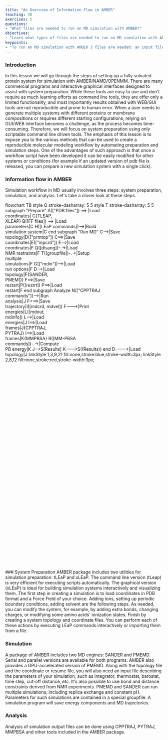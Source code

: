 ```yaml
---
title: "An Overview of Information Flow in AMBER"
teaching: 30
exercises: 5
questions:
- "What files are needed to run an MD simulation with AMBER?"
objectives:
- "Learn what types of files are needed to run an MD simulation with AMBER"
keypoints:
- "To run an MD simulation with AMBER 3 files are needed: an input file, a parameter file, and a file describing coordinates/velocities . "
---
```

### Introduction
In this lesson we will go through the steps of setting up a fully solvated protein system for simulation with AMBER/NAMD/OPENMM. There are many commercial programs and interactive graphical interfaces designed to assist with system preparation. While these tools are easy to use and don't require as much learning efforts as command line tools, they are offer only a limited functionality, and most importantly results obtained with WEB/GUI tools are not reproducible and prone to human error. When a user needs to generate multiple systems with different proteins or membrane compositions or requires different starting configurations, relying on GUI/WEB interface becomes a challenge, as the process becomes time-consuming. Therefore, we will focus on system preparation using only scriptable command line driven tools. The emphasis of this lesson is to expose you to the various methods that can be used to create a reproducible molecular modeling workflow by automating preparation and simulation steps. One of the advantages of such approach is that once a workflow script have been developed it can be easily modified for other systems or conditions (for example if an updated version of pdb file is released, you can prepare a new simulation system with a single click).

### Information flow in AMBER
Simulation workflow in MD usually involves three steps: system preparation, simulation, and analysis. Let's take a closer look at these steps.
<div class="mermaid" style="height: 30%">
flowchart TB
style Q stroke-dasharray: 5 5
style T stroke-dasharray: 5 5
subgraph "Prepare"
    A(["PDB files"]) ==> |Load <br/>coordinates| C{TLEAP, <br/>XLEAP}
    B([FF files]) --> |Load <br/>parameters|C
    H([LEaP commands])-->|Build <br/>simulation system|C
end
subgraph "Run MD"
    C-->|Save <br/>topology|D(["prmtop"])
    C==>|Save <br/>coordinates|E(["inpcrd"])
    E==>|Load <br/>coordinates|F
    Q([disang])-.->|Load <br/>NMR restraints|F
    T([groupfile])-.->|Setup <br/> multiple  <br/> simulations|F
    G(["mdin"])-->|Load <br/>run options|F
    D-->|Load <br/>topology|F{SANDER, <br/>PMEMD}
    F==>|Save <br/>restart|P([restrt])
    P==>|Load <br/>restart|F
end   
subgraph Analyze 
    N(["CPPTRAJ <br/>commands"])-->|Run <br/>analysis|J 
    F===>|Save <br/>trajectory|I([mdcrd, mdvel])
    F--->|Print <br/>energies|L([mdout,<br/> mdinfo])
    L-->|Load <br/>energies|J
    I==>|Load <br/>frames|J{CPPTRAJ, <br/> PYTRAJ}
    I==>|Load <br/>frames|K{MMPBSA}
    R([MM-PBSA <br/>commands])-.->|Compute <br/> PB energy|K
    J-->S[Results]
    K--->S((Results))
end
    D---->|Load <br/>topology|J
    linkStyle 1,3,9,21 fill:none,stroke:blue,stroke-width:3px;
    linkStyle 2,8,12 fill:none,stroke:red,stroke-width:3px;   
</div>
### System Preparation
AMBER package includes two utilities for simulation preparation: tLEaP and xLEaP. The command line version (tLeap) is very efficient for executing scripts automatically. The graphical version (xLEaP) is ideal for building simulation systems interactively and visualizing them. The first step in creating a simulation is to load coordinates in PDB format and a Force Field of your choice. Adding ions, setting up periodic boundary conditions, adding solvent are the following steps. As needed, you can modify the system, for example, by adding extra bonds, changing charges, or modifying some amino acids' ionization states. Finish by creating a system topology and coordinate files. You can perform each of these actions by executing LEaP commands interactively or importing them from a file.

### Simulation
A package of AMBER includes two MD engines: SANDER and PMEMD. Serial and parallel versions are available for both programs. AMBER also provides a GPU-accelerated version of PMEMD. Along with the topology file and the coordinate or resume file, you will also need an input file describing the parameters of your simulation, such as integrator, thermostat, barostat, time step, cut-off distance, etc. It's also possible to use bond and distance constraints derived from NMR experiments. PMEMD and SANDER can run multiple simulations, including replica exchange and constant pH. Parameters for such simulations are contained in a special groupfile. A simulation program will save energy components and MD trajectories. 

### Analysis
Analysis of simulation output files can be done using CPPTRAJ, PYTRAJ, MMPBSA and other tools included in the AMBER package.

